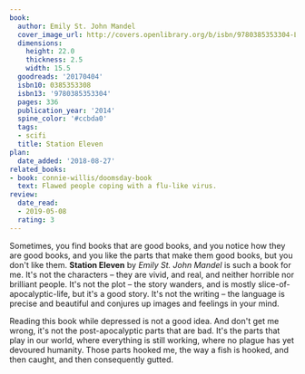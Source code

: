 ```yaml
---
book:
  author: Emily St. John Mandel
  cover_image_url: http://covers.openlibrary.org/b/isbn/9780385353304-L.jpg
  dimensions:
    height: 22.0
    thickness: 2.5
    width: 15.5
  goodreads: '20170404'
  isbn10: 0385353308
  isbn13: '9780385353304'
  pages: 336
  publication_year: '2014'
  spine_color: '#ccbda0'
  tags:
  - scifi
  title: Station Eleven
plan:
  date_added: '2018-08-27'
related_books:
- book: connie-willis/doomsday-book
  text: Flawed people coping with a flu-like virus.
review:
  date_read:
  - 2019-05-08
  rating: 3
---
```


Sometimes, you find books that are good books, and you notice how they are good books, and you like the parts that make
them good books, but you don't like them. **Station Eleven** by *Emily St. John Mandel* is such a book for me. It's not
the characters – they are vivid, and real, and neither horrible nor brilliant people. It's not the plot – the story
wanders, and is mostly slice-of-apocalyptic-life, but it's a good story. It's not the writing – the language is
precise and beautiful and conjures up images and feelings in your mind.

Reading this book while depressed is not a good idea. And don't get me wrong, it's not the post-apocalyptic parts that
are bad. It's the parts that play in our world, where everything is still working, where no plague has yet devoured
humanity. Those parts hooked me, the way a fish is hooked, and then caught, and then consequently gutted.
